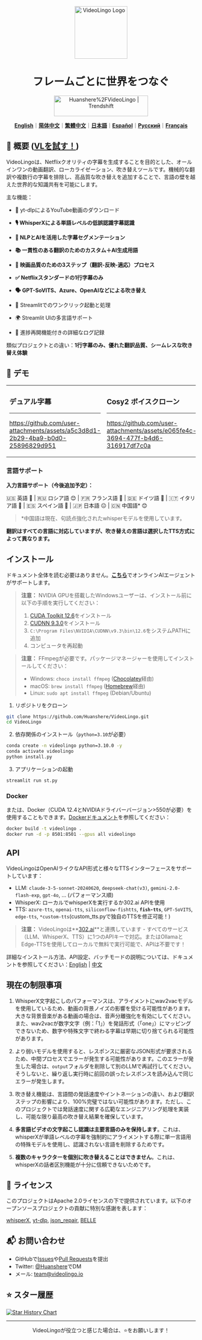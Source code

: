 <div align="center">

<img src="/docs/logo.png" alt="VideoLingo Logo" height="140">

# フレームごとに世界をつなぐ

<a href="https://trendshift.io/repositories/12200" target="_blank"><img src="https://trendshift.io/api/badge/repositories/12200" alt="Huanshere%2FVideoLingo | Trendshift" style="width: 250px; height: 55px;" width="250" height="55"/></a>

[**English**](/README.md)｜[**简体中文**](/translations/README.zh.md)｜[**繁體中文**](/translations/README.zh-TW.md)｜[**日本語**](/translations/README.ja.md)｜[**Español**](/translations/README.es.md)｜[**Русский**](/translations/README.ru.md)｜[**Français**](/translations/README.fr.md)

</div>

## 🌟 概要 ([VLを試す！](https://videolingo.io))

VideoLingoは、Netflixクオリティの字幕を生成することを目的とした、オールインワンの動画翻訳、ローカライゼーション、吹き替えツールです。機械的な翻訳や複数行の字幕を排除し、高品質な吹き替えを追加することで、言語の壁を越えた世界的な知識共有を可能にします。

主な機能：
- 🎥 yt-dlpによるYouTube動画のダウンロード

- **🎙️ WhisperXによる単語レベルの低誤認識字幕認識**

- **📝 NLPとAIを活用した字幕セグメンテーション**

- **📚 一貫性のある翻訳のためのカスタム＋AI生成用語**

- **🔄 映画品質のための3ステップ（翻訳-反映-適応）プロセス**

- **✅ Netflixスタンダードの1行字幕のみ**

- **🗣️ GPT-SoVITS、Azure、OpenAIなどによる吹き替え**

- 🚀 Streamlitでのワンクリック起動と処理

- 🌍 Streamlit UIの多言語サポート

- 📝 進捗再開機能付きの詳細なログ記録

類似プロジェクトとの違い：**1行字幕のみ、優れた翻訳品質、シームレスな吹き替え体験**

## 🎥 デモ

<table>
<tr>
<td width="33%">

### デュアル字幕
---
https://github.com/user-attachments/assets/a5c3d8d1-2b29-4ba9-b0d0-25896829d951

</td>
<td width="33%">

### Cosy2 ボイスクローン
---
https://github.com/user-attachments/assets/e065fe4c-3694-477f-b4d6-316917df7c0a

</td>
<td width="33%">

### GPT-SoVITS 吹き替え
---
https://github.com/user-attachments/assets/47d965b2-b4ab-4a0b-9d08-b49a7bf3508c

</td>
</tr>
</table>

### 言語サポート

**入力言語サポート（今後追加予定）：**

🇺🇸 英語 🤩 | 🇷🇺 ロシア語 😊 | 🇫🇷 フランス語 🤩 | 🇩🇪 ドイツ語 🤩 | 🇮🇹 イタリア語 🤩 | 🇪🇸 スペイン語 🤩 | 🇯🇵 日本語 😐 | 🇨🇳 中国語* 😊

> *中国語は現在、句読点強化されたwhisperモデルを使用しています。

**翻訳はすべての言語に対応していますが、吹き替えの言語は選択したTTS方式によって異なります。**

## インストール

ドキュメント全体を読む必要はありません。[**こちら**](https://share.fastgpt.in/chat/share?shareId=066w11n3r9aq6879r4z0v9rh)でオンラインAIエージェントがサポートします。

> **注意：** NVIDIA GPUを搭載したWindowsユーザーは、インストール前に以下の手順を実行してください：
> 1. [CUDA Toolkit 12.6](https://developer.download.nvidia.com/compute/cuda/12.6.0/local_installers/cuda_12.6.0_560.76_windows.exe)をインストール
> 2. [CUDNN 9.3.0](https://developer.download.nvidia.com/compute/cudnn/9.3.0/local_installers/cudnn_9.3.0_windows.exe)をインストール
> 3. `C:\Program Files\NVIDIA\CUDNN\v9.3\bin\12.6`をシステムPATHに追加
> 4. コンピュータを再起動

> **注意：** FFmpegが必要です。パッケージマネージャーを使用してインストールしてください：
> - Windows: ```choco install ffmpeg``` ([Chocolatey](https://chocolatey.org/)経由)
> - macOS: ```brew install ffmpeg``` ([Homebrew](https://brew.sh/)経由)
> - Linux: ```sudo apt install ffmpeg``` (Debian/Ubuntu)

1. リポジトリをクローン

```bash
git clone https://github.com/Huanshere/VideoLingo.git
cd VideoLingo
```

2. 依存関係のインストール（`python=3.10`が必要）

```bash
conda create -n videolingo python=3.10.0 -y
conda activate videolingo
python install.py
```

3. アプリケーションの起動

```bash
streamlit run st.py
```

### Docker
または、Docker（CUDA 12.4とNVIDIAドライバーバージョン>550が必要）を使用することもできます。[Dockerドキュメント](/docs/pages/docs/docker.en-US.md)を参照してください：

```bash
docker build -t videolingo .
docker run -d -p 8501:8501 --gpus all videolingo
```

## API
VideoLingoはOpenAIライクなAPI形式と様々なTTSインターフェースをサポートしています：
- LLM: `claude-3-5-sonnet-20240620`, `deepseek-chat(v3)`, `gemini-2.0-flash-exp`, `gpt-4o`, ... (パフォーマンス順)
- WhisperX: ローカルでwhisperXを実行するか302.ai APIを使用
- TTS: `azure-tts`, `openai-tts`, `siliconflow-fishtts`, **`fish-tts`**, `GPT-SoVITS`, `edge-tts`, `*custom-tts`(custom_tts.pyで独自のTTSを修正可能！)

> **注意：** VideoLingoは**[302.ai](https://gpt302.saaslink.net/C2oHR9)**と連携しています - すべてのサービス（LLM、WhisperX、TTS）に1つのAPIキーで対応。またはOllamaとEdge-TTSを使用してローカルで無料で実行可能で、APIは不要です！

詳細なインストール方法、API設定、バッチモードの説明については、ドキュメントを参照してください：[English](/docs/pages/docs/start.en-US.md) | [中文](/docs/pages/docs/start.zh-CN.md)

## 現在の制限事項

1. WhisperX文字起こしのパフォーマンスは、アライメントにwav2vacモデルを使用しているため、動画の背景ノイズの影響を受ける可能性があります。大きな背景音楽がある動画の場合は、音声分離強化を有効にしてください。また、wav2vacが数字文字（例：「1」）を発話形式（「one」）にマッピングできないため、数字や特殊文字で終わる字幕は早期に切り捨てられる可能性があります。

2. より弱いモデルを使用すると、レスポンスに厳密なJSON形式が要求されるため、中間プロセスでエラーが発生する可能性があります。このエラーが発生した場合は、`output`フォルダを削除して別のLLMで再試行してください。そうしないと、繰り返し実行時に前回の誤ったレスポンスを読み込んで同じエラーが発生します。

3. 吹き替え機能は、言語間の発話速度やイントネーションの違い、および翻訳ステップの影響により、100%完璧ではない可能性があります。ただし、このプロジェクトでは発話速度に関する広範なエンジニアリング処理を実装し、可能な限り最高の吹き替え結果を確保しています。

4. **多言語ビデオの文字起こし認識は主要言語のみを保持します**。これは、whisperXが単語レベルの字幕を強制的にアライメントする際に単一言語用の特殊モデルを使用し、認識されない言語を削除するためです。

5. **複数のキャラクターを個別に吹き替えることはできません**。これは、whisperXの話者区別機能が十分に信頼できないためです。

## 📄 ライセンス

このプロジェクトはApache 2.0ライセンスの下で提供されています。以下のオープンソースプロジェクトの貢献に特別な感謝を表します：

[whisperX](https://github.com/m-bain/whisperX), [yt-dlp](https://github.com/yt-dlp/yt-dlp), [json_repair](https://github.com/mangiucugna/json_repair), [BELLE](https://github.com/LianjiaTech/BELLE)

## 📬 お問い合わせ

- GitHubで[Issues](https://github.com/Huanshere/VideoLingo/issues)や[Pull Requests](https://github.com/Huanshere/VideoLingo/pulls)を提出
- Twitter: [@Huanshere](https://twitter.com/Huanshere)でDM
- メール: team@videolingo.io

## ⭐ スター履歴

[![Star History Chart](https://api.star-history.com/svg?repos=Huanshere/VideoLingo&type=Timeline)](https://star-history.com/#Huanshere/VideoLingo&Timeline)

---

<p align="center">VideoLingoが役立つと感じた場合は、⭐️をお願いします！</p> 